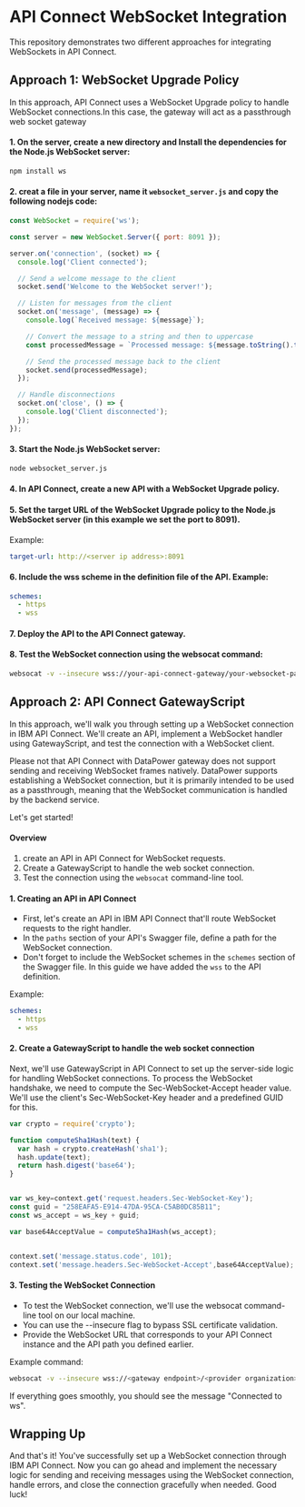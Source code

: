 # API Connect WebSocket Integration

This repository demonstrates two different approaches for integrating WebSockets in API Connect.

## Approach 1: WebSocket Upgrade Policy

In this approach, API Connect uses a WebSocket Upgrade policy to handle WebSocket connections.In this case, the gateway will act as a passthrough web socket gateway

#### 1. On the server, create a new directory and Install the dependencies for the Node.js WebSocket server:

```bash
npm install ws
```

#### 2. creat a file in your server, name it `websocket_server.js` and copy the following nodejs code:
```javascript
const WebSocket = require('ws');

const server = new WebSocket.Server({ port: 8091 });

server.on('connection', (socket) => {
  console.log('Client connected');

  // Send a welcome message to the client
  socket.send('Welcome to the WebSocket server!');

  // Listen for messages from the client
  socket.on('message', (message) => {
    console.log(`Received message: ${message}`);

    // Convert the message to a string and then to uppercase
    const processedMessage = `Processed message: ${message.toString().toUpperCase()}`;

    // Send the processed message back to the client
    socket.send(processedMessage);
  });

  // Handle disconnections
  socket.on('close', () => {
    console.log('Client disconnected');
  });
});
```
#### 3. Start the Node.js WebSocket server:

```bash
node websocket_server.js
```
#### 4. In API Connect, create a new API with a WebSocket Upgrade policy.
#### 5. Set the target URL of the WebSocket Upgrade policy to the Node.js WebSocket server (in this example we set the port to 8091).
Example: 
```yaml
target-url: http://<server ip address>:8091
```

#### 6. Include the wss scheme in the definition file of the API. Example:

```yaml
schemes:
  - https
  - wss
```
#### 7. Deploy the API to the API Connect gateway.
#### 8. Test the WebSocket connection using the websocat command:

```bash
websocat -v --insecure wss://your-api-connect-gateway/your-websocket-path
```

## Approach 2: API Connect GatewayScript
In this approach, we'll walk you through setting up a WebSocket connection in IBM API Connect. We'll create an API, implement a WebSocket handler using GatewayScript, and test the connection with a WebSocket client. 

Please not that API Connect with DataPower gateway does not support sending and receiving WebSocket frames natively. DataPower supports establishing a WebSocket connection, but it is primarily intended to be used as a passthrough, meaning that the WebSocket communication is handled by the backend service.

Let's get started!

#### Overview

1. create an API in API Connect for WebSocket requests.
2. Create a GatewayScript to handle the web socket connection.
3. Test the connection using the `websocat` command-line tool.

#### 1. Creating an API in API Connect

- First, let's create an API in IBM API Connect that'll route WebSocket requests to the right handler.
- In the `paths` section of your API's Swagger file, define a path for the WebSocket connection.
- Don't forget to include the WebSocket schemes in the `schemes` section of the Swagger file. In this guide we have added the `wss` to the API definition.

Example:

```yaml
schemes:
  - https
  - wss
```

#### 2. Create a GatewayScript to handle the web socket connection

Next, we'll use GatewayScript in API Connect to set up the server-side logic for handling WebSocket connections.
To process the WebSocket handshake, we need to compute the Sec-WebSocket-Accept header value. We'll use the client's Sec-WebSocket-Key header and a predefined GUID for this.

```javascript
var crypto = require('crypto');

function computeSha1Hash(text) {
  var hash = crypto.createHash('sha1');
  hash.update(text);
  return hash.digest('base64');
}


var ws_key=context.get('request.headers.Sec-WebSocket-Key');
const guid = "258EAFA5-E914-47DA-95CA-C5AB0DC85B11";
const ws_accept = ws_key + guid;

var base64AcceptValue = computeSha1Hash(ws_accept);


context.set('message.status.code', 101);
context.set('message.headers.Sec-WebSocket-Accept',base64AcceptValue);
```

#### 3. Testing the WebSocket Connection
- To test the WebSocket connection, we'll use the websocat command-line tool on our local machine.
- You can use the --insecure flag to bypass SSL certificate validation.
- Provide the WebSocket URL that corresponds to your API Connect instance and the API path you defined earlier.

Example command:

```sh
websocat -v --insecure wss://<gateway endpoint>/<provider organization>/sandbox/websocket-test
```

If everything goes smoothly, you should see the message "Connected to ws".


## Wrapping Up
And that's it! You've successfully set up a WebSocket connection through IBM API Connect. Now you can go ahead and implement the necessary logic for sending and receiving messages using the WebSocket connection, handle errors, and close the connection gracefully when needed. Good luck!



